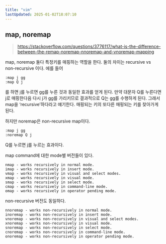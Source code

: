 ```yaml
---
title: "vim"
lastUpdated: 2025-01-02T18:07:10
---
```

## map, noremap

> <https://stackoverflow.com/questions/3776117/what-is-the-difference-between-the-remap-noremap-nnoremap-and-vnoremap-mapping>

map, noremap 둘다 특정키를 매핑하는 역할을 한다.
둘의 차이는 recursive vs non-recursive 이다. 에를 들어

```
:map j gg
:map Q j
```

를 하면 j를 누르면 gg를 누른 것과 동일한 효과를 얻게 된다.
만약 대문자 Q를 누른다면 j로 매핑한다음 다시 j가 gg를 가리키므로 결과적으로 Q는 gg를 수행하게 된다.
그래서 map을 ‘recursive’하다라고 얘기한다. 매핑되는 키의 또다른 매핑되는 키를 찾아가게 된다.

하지만 noremap은 non-recursive map이다.

```
:map j gg
:noremap Q j
```

Q를 누르면 j를 누르는 효과이다.

map command에 대한 mode별 버전들이 있다.

    nmap - works recursively in normal mode.
    imap - works recursively in insert mode.
    vmap - works recursively in visual and select modes.
    xmap - works recursively in visual mode.
    smap - works recursively in select mode.
    cmap - works recursively in command-line mode.
    omap - works recursively in operator pending mode.

non-recursive 버전도 동일하다.

    nnoremap - works non-recursively in normal mode.
    inoremap - works non-recursively in insert mode.
    vnoremap - works non-recursively in visual and select modes.
    xnoremap - works non-recursively in visual mode.
    snoremap - works non-recursively in select mode.
    cnoremap - works non-recursively in command-line mode.
    onoremap - works non-recursively in operator pending mode.
